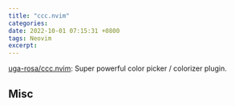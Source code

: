 ```yaml
---
title: "ccc.nvim"
categories: 
date: 2022-10-01 07:15:31 +0800
tags: Neovim
excerpt: 
---
```


[uga-rosa/ccc.nvim](https://github.com/uga-rosa/ccc.nvim): Super powerful color picker / colorizer plugin.










## Misc



